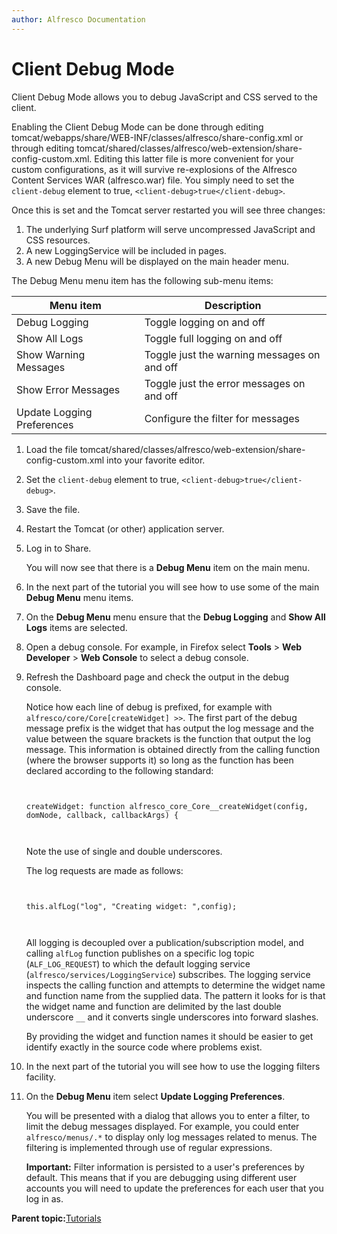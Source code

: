 ```yaml
---
author: Alfresco Documentation
---
```


# Client Debug Mode

Client Debug Mode allows you to debug JavaScript and CSS served to the client.

Enabling the Client Debug Mode can be done through editing tomcat/webapps/share/WEB-INF/classes/alfresco/share-config.xml or through editing tomcat/shared/classes/alfresco/web-extension/share-config-custom.xml. Editing this latter file is more convenient for your custom configurations, as it will survive re-explosions of the Alfresco Content Services WAR \(alfresco.war\) file. You simply need to set the `client-debug` element to true, `<client-debug>true</client-debug>`.

Once this is set and the Tomcat server restarted you will see three changes:

1.  The underlying Surf platform will serve uncompressed JavaScript and CSS resources.
2.  A new LoggingService will be included in pages.
3.  A new Debug Menu will be displayed on the main header menu.

The Debug Menu menu item has the following sub-menu items:

|Menu item|Description|
|---------|-----------|
|Debug Logging|Toggle logging on and off|
|Show All Logs|Toggle full logging on and off|
|Show Warning Messages|Toggle just the warning messages on and off|
|Show Error Messages|Toggle just the error messages on and off|
|Update Logging Preferences|Configure the filter for messages|

1.  Load the file tomcat/shared/classes/alfresco/web-extension/share-config-custom.xml into your favorite editor.

2.  Set the `client-debug` element to true, `<client-debug>true</client-debug>`.

3.  Save the file.

4.  Restart the Tomcat \(or other\) application server.

5.  Log in to Share.

    You will now see that there is a **Debug Menu** item on the main menu.

6.  In the next part of the tutorial you will see how to use some of the main **Debug Menu** menu items.
7.  On the **Debug Menu** menu ensure that the **Debug Logging** and **Show All Logs** items are selected.

8.  Open a debug console. For example, in Firefox select **Tools** \> **Web Developer** \> **Web Console** to select a debug console.

9.  Refresh the Dashboard page and check the output in the debug console.

    Notice how each line of debug is prefixed, for example with `alfresco/core/Core[createWidget] >>`. The first part of the debug message prefix is the widget that has output the log message and the value between the square brackets is the function that output the log message. This information is obtained directly from the calling function \(where the browser supports it\) so long as the function has been declared according to the following standard:

    ```
    
                            
    createWidget: function alfresco_core_Core__createWidget(config, domNode, callback, callbackArgs) {                        
                            
                        
    ```

    Note the use of single and double underscores.

    The log requests are made as follows:

    ```
    
                            
    this.alfLog("log", "Creating widget: ",config);                        
                            
                        
    ```

    All logging is decoupled over a publication/subscription model, and calling `alfLog` function publishes on a specific log topic \(`ALF_LOG_REQUEST`\) to which the default logging service \(`alfresco/services/LoggingService`\) subscribes. The logging service inspects the calling function and attempts to determine the widget name and function name from the supplied data. The pattern it looks for is that the widget name and function are delimited by the last double underscore `__` and it converts single underscores into forward slashes.

    By providing the widget and function names it should be easier to get identify exactly in the source code where problems exist.

10. In the next part of the tutorial you will see how to use the logging filters facility.
11. On the **Debug Menu** item select **Update Logging Preferences**.

    You will be presented with a dialog that allows you to enter a filter, to limit the debug messages displayed. For example, you could enter `alfresco/menus/.*` to display only log messages related to menus. The filtering is implemented through use of regular expressions.

    **Important:** Filter information is persisted to a user's preferences by default. This means that if you are debugging using different user accounts you will need to update the preferences for each user that you log in as.


**Parent topic:**[Tutorials](../concepts/dev-extensions-share-tutorials-intro.md)

